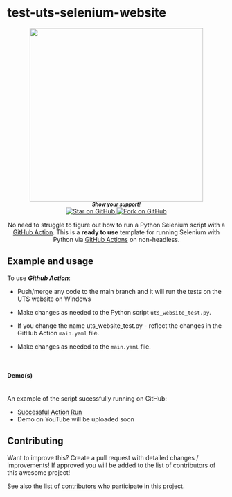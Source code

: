 # test-uts-selenium-website
<div align="center">
  <img height="400" src="https://i.imgur.com/s0CDqF5.png" />

   <br>
  <small> <b><i>Show your support!</i> </b></small>
  <br>
   <a href="https://github.com/MarketingPipeline/Python-Selenium-Action">
    <img title="Star on GitHub" src="https://img.shields.io/github/stars/MarketingPipeline/Python-Selenium-Action.svg?style=social&label=Star">
  </a>
  <a href="https://github.com/MarketingPipeline/Python-Selenium-Action/fork">
    <img title="Fork on GitHub" src="https://img.shields.io/github/forks/MarketingPipeline/Python-Selenium-Action.svg?style=social&label=Fork">
  </a>
   </p>  
 
 


   
 
No need to struggle to figure out how to run a Python Selenium script with a  [GitHub Action](https://github.com/features/actions). 
  This is a <b>ready to use</b> template for running Selenium with Python via [GitHub Actions](https://github.com/features/actions) on non-headless. <br> 
</div>



## Example and usage


To use <b><i>Github Action</b></i>:

- Push/merge any code to the main branch and it will run the tests on the UTS website on Windows

- Make changes as needed to the Python script <code>uts_website_test.py</code>. 

- If you change the name uts_website_test.py - reflect the changes in the GitHub Action <code>main.yaml</code> file. 

- Make changes as needed to the <code>main.yaml</code> file.


<br>

#### Demo(s) 


<br> 
An example of the script sucessfully running on GitHub:
<br>


- [Successful Action Run](https://github.com/Jeffrey-Chung/test-uts-selenium-website/actions/runs/4320123273)
- Demo on YouTube will be uploaded soon



  
## Contributing

Want to improve this? Create a pull request with detailed changes / improvements! If approved you will be added to the list of contributors of this awesome project!



See also the list of
[contributors](https://github.com/Jeffrey-Chung/test-uts-selenium-website/graphs/contributors) who
participate in this project.


